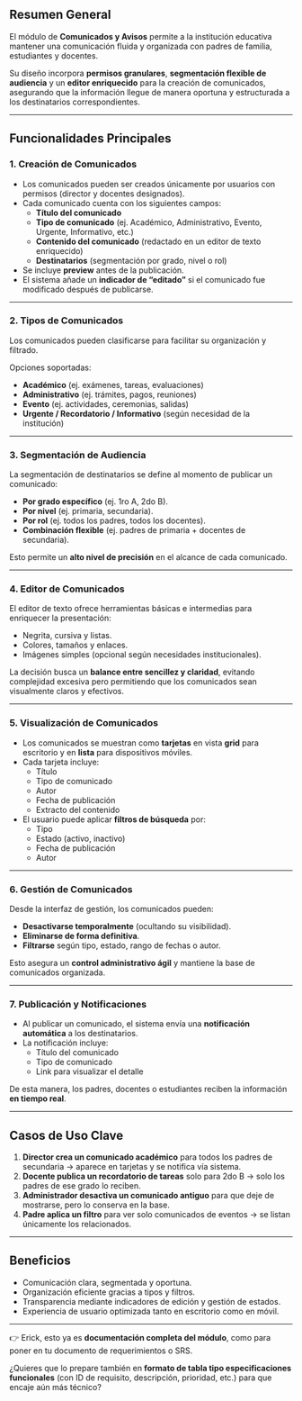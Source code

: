 ## **Resumen General**

El módulo de **Comunicados y Avisos** permite a la institución educativa mantener una comunicación fluida y organizada con padres de familia, estudiantes y docentes.

Su diseño incorpora **permisos granulares**, **segmentación flexible de audiencia** y un **editor enriquecido** para la creación de comunicados, asegurando que la información llegue de manera oportuna y estructurada a los destinatarios correspondientes.

---

## **Funcionalidades Principales**

### **1. Creación de Comunicados**

- Los comunicados pueden ser creados únicamente por usuarios con permisos (director y docentes designados).
- Cada comunicado cuenta con los siguientes campos:
    - **Título del comunicado**
    - **Tipo de comunicado** (ej. Académico, Administrativo, Evento, Urgente, Informativo, etc.)
    - **Contenido del comunicado** (redactado en un editor de texto enriquecido)
    - **Destinatarios** (segmentación por grado, nivel o rol)
- Se incluye **preview** antes de la publicación.
- El sistema añade un **indicador de “editado”** si el comunicado fue modificado después de publicarse.

---

### **2. Tipos de Comunicados**

Los comunicados pueden clasificarse para facilitar su organización y filtrado.

Opciones soportadas:

- **Académico** (ej. exámenes, tareas, evaluaciones)
- **Administrativo** (ej. trámites, pagos, reuniones)
- **Evento** (ej. actividades, ceremonias, salidas)
- **Urgente / Recordatorio / Informativo** (según necesidad de la institución)

---

### **3. Segmentación de Audiencia**

La segmentación de destinatarios se define al momento de publicar un comunicado:

- **Por grado específico** (ej. 1ro A, 2do B).
- **Por nivel** (ej. primaria, secundaria).
- **Por rol** (ej. todos los padres, todos los docentes).
- **Combinación flexible** (ej. padres de primaria + docentes de secundaria).

Esto permite un **alto nivel de precisión** en el alcance de cada comunicado.

---

### **4. Editor de Comunicados**

El editor de texto ofrece herramientas básicas e intermedias para enriquecer la presentación:

- Negrita, cursiva y listas.
- Colores, tamaños y enlaces.
- Imágenes simples (opcional según necesidades institucionales).

La decisión busca un **balance entre sencillez y claridad**, evitando complejidad excesiva pero permitiendo que los comunicados sean visualmente claros y efectivos.

---

### **5. Visualización de Comunicados**

- Los comunicados se muestran como **tarjetas** en vista **grid** para escritorio y en **lista** para dispositivos móviles.
- Cada tarjeta incluye:
    - Título
    - Tipo de comunicado
    - Autor
    - Fecha de publicación
    - Extracto del contenido
- El usuario puede aplicar **filtros de búsqueda** por:
    - Tipo
    - Estado (activo, inactivo)
    - Fecha de publicación
    - Autor

---

### **6. Gestión de Comunicados**

Desde la interfaz de gestión, los comunicados pueden:

- **Desactivarse temporalmente** (ocultando su visibilidad).
- **Eliminarse de forma definitiva**.
- **Filtrarse** según tipo, estado, rango de fechas o autor.

Esto asegura un **control administrativo ágil** y mantiene la base de comunicados organizada.

---

### **7. Publicación y Notificaciones**

- Al publicar un comunicado, el sistema envía una **notificación automática** a los destinatarios.
- La notificación incluye:
    - Título del comunicado
    - Tipo de comunicado
    - Link para visualizar el detalle

De esta manera, los padres, docentes o estudiantes reciben la información **en tiempo real**.

---

## **Casos de Uso Clave**

1. **Director crea un comunicado académico** para todos los padres de secundaria → aparece en tarjetas y se notifica vía sistema.
2. **Docente publica un recordatorio de tareas** solo para 2do B → solo los padres de ese grado lo reciben.
3. **Administrador desactiva un comunicado antiguo** para que deje de mostrarse, pero lo conserva en la base.
4. **Padre aplica un filtro** para ver solo comunicados de eventos → se listan únicamente los relacionados.

---

## **Beneficios**

- Comunicación clara, segmentada y oportuna.
- Organización eficiente gracias a tipos y filtros.
- Transparencia mediante indicadores de edición y gestión de estados.
- Experiencia de usuario optimizada tanto en escritorio como en móvil.

---

👉 Erick, esto ya es **documentación completa del módulo**, como para poner en tu documento de requerimientos o SRS.

¿Quieres que lo prepare también en **formato de tabla tipo especificaciones funcionales** (con ID de requisito, descripción, prioridad, etc.) para que encaje aún más técnico?
